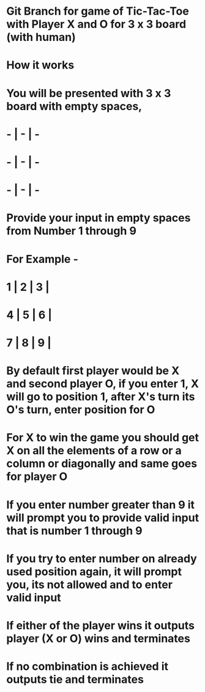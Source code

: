 # Git Branch for game of Tic-Tac-Toe with Player X and O for 3 x 3 board (with human)

# How it works
# You will be presented with 3 x 3 board with empty spaces, 

# - | - | -
# - | - | -
# - | - | -

# Provide your input in empty spaces from Number 1 through 9 
# For Example - 
# 1 | 2 | 3 |
# 4 | 5 | 6 |
# 7 | 8 | 9 |

# By default first player would be X and second player O, if you enter 1, X will go to position 1, after X's turn its O's turn, enter position for O
# For X to win the game you should get X on all the elements of a row or  a column or diagonally and same goes for player O
# If you enter number greater than 9 it will prompt you to provide valid input that is number 1 through 9
# If you try to enter number on already used position again, it will prompt you, its not allowed and to enter valid input 
# If either of the player wins it outputs player (X or O) wins and terminates
# If no combination is achieved it outputs tie and terminates
